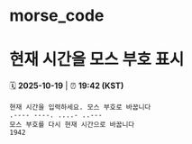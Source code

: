 # morse_code
# 현재 시간을 모스 부호 표시
<!-- MORSE_TIME_START -->
🗓️ **2025-10-19** | ⏰ **19:42 (KST)**

```
현재 시간을 입력하세요. 모스 부호로 바꿉니다
.---- ----. ....- ..---
모스 부호를 다시 현재 시간으로 바꿉니다
1942
```
<!-- MORSE_TIME_END -->
